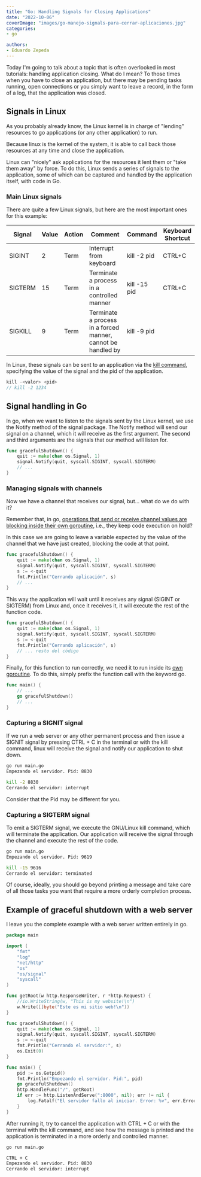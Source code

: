 ```yaml
---
title: "Go: Handling Signals for Closing Applications"
date: "2022-10-06"
coverImage: "images/go-manejo-signals-para-cerrar-aplicaciones.jpg"
categories:
- go

authors:
- Eduardo Zepeda
---
```


Today I'm going to talk about a topic that is often overlooked in most tutorials: handling application closing. What do I mean? To those times when you have to close an application, but there may be pending tasks running, open connections or you simply want to leave a record, in the form of a log, that the application was closed.

## Signals in Linux

As you probably already know, the Linux kernel is in charge of "lending" resources to go applications (or any other application) to run.

Because linux is the kernel of the system, it is able to call back those resources at any time and close the application.

Linux can "nicely" ask applications for the resources it lent them or "take them away" by force. To do this, Linux sends a series of signals to the application, some of which can be captured and handled by the application itself, with code in Go.

### Main Linux signals

There are quite a few Linux signals, but here are the most important ones for this example:

| Signal  | Value | Action | Comment                                                      | Command      | Keyboard Shortcut |
| ------- | ----- | ------ | ------------------------------------------------------------ | ------------ | ----------------- |
| SIGINT  | 2     | Term   | Interrupt from keyboard                                      | kill -2 pid  | CTRL+C            | CTRL+C |
| SIGTERM | 15    | Term   | Terminate a process in a controlled manner                   | kill -15 pid | CTRL+C            | CTRL+C | CTRL+C             | CTRL+C        | SIGTERM       | 15        | Term | Terminate a process in a controlled manner | kill -15 pid | CTRL+C | CTRL+C | CTRL+C |
| SIGKILL | 9     | Term   | Terminate a process in a forced manner, cannot be handled by | kill -9 pid  |                   |        | CTRL+CTRL+CONTROLL | CTRL+CONTROLL | CTRL+CONTROLL | CTRL+CTRL |

In Linux, these signals can be sent to an application via the [kill command](/en/linux-basic-commands-passwd-du-useradd-usermod-fdisk-lscpu-apt-which/), specifying the value of the signal and the pid of the application.

```go
kill -<valor> <pid>
// kill -2 1234
```

## Signal handling in Go

In go, when we want to listen to the signals sent by the Linux kernel, we use the Notify method of the signal package. The Notify method will send our signal on a channel, which it will receive as the first argument. The second and third arguments are the signals that our method will listen for.

```go
func gracefulShutdown() {
    quit := make(chan os.Signal, 1)
    signal.Notify(quit, syscall.SIGINT, syscall.SIGTERM)
    // ...
}
```

### Managing signals with channels

Now we have a channel that receives our signal, but... what do we do with it?

Remember that, in go, [operations that send or receive channel values are blocking inside their own goroutine](/en/go-channels-understanding-the-goroutines-deadlocks/), i.e., they keep code execution on hold?

In this case we are going to leave a variable expected by the value of the channel that we have just created, blocking the code at that point.

```go
func gracefulShutdown() {
    quit := make(chan os.Signal, 1)
    signal.Notify(quit, syscall.SIGINT, syscall.SIGTERM)
    s := <-quit
    fmt.Println("Cerrando aplicación", s)
    // ...
}
```

This way the application will wait until it receives any signal (SIGINT or SIGTERM) from Linux and, once it receives it, it will execute the rest of the function code.

```go
func gracefulShutdown() {
    quit := make(chan os.Signal, 1)
    signal.Notify(quit, syscall.SIGINT, syscall.SIGTERM)
    s := <-quit
    fmt.Println("Cerrando aplicación", s)
    // ... resto del código
}
```

Finally, for this function to run correctly, we need it to run inside its [own goroutine](/en/go-introduction-to-goroutines-and-concurrency/). To do this, simply prefix the function call with the keyword go.

```go
func main() {
    // ...
    go gracefulShutdown()
    // ...
}
```

### Capturing a SIGNIT signal

If we run a web server or any other permanent process and then issue a SIGNIT signal by pressing CTRL + C in the terminal or with the kill command, linux will receive the signal and notify our application to shut down.

```bash
go run main.go
Empezando el servidor. Pid: 8830

kill -2 8830
Cerrando el servidor: interrupt
```

Consider that the Pid may be different for you.

### Capturing a SIGTERM signal

To emit a SIGTERM signal, we execute the GNU/Linux kill command, which will terminate the application. Our application will receive the signal through the channel and execute the rest of the code.

```bash
go run main.go
Empezando el servidor. Pid: 9619

kill -15 9616
Cerrando el servidor: terminated
```

Of course, ideally, you should go beyond printing a message and take care of all those tasks you want that require a more orderly completion process.

## Example of graceful shutdown with a web server

I leave you the complete example with a web server written entirely in go.

```go
package main

import (
    "fmt"
    "log"
    "net/http"
    "os"
    "os/signal"
    "syscall"
)

func getRoot(w http.ResponseWriter, r *http.Request) {
    //io.WriteString(w, "This is my website!\n")
    w.Write([]byte("Este es mi sitio web!\n"))
}

func gracefulShutdown() {
    quit := make(chan os.Signal, 1)
    signal.Notify(quit, syscall.SIGINT, syscall.SIGTERM)
    s := <-quit
    fmt.Println("Cerrando el servidor:", s)
    os.Exit(0)
}

func main() {
    pid := os.Getpid() 
    fmt.Println("Empezando el servidor. Pid:", pid)
    go gracefulShutdown()
    http.HandleFunc("/", getRoot)
    if err := http.ListenAndServe(":8000", nil); err != nil {
    	log.Fatalf("El servidor fallo al iniciar. Error: %v", err.Error())
    }
}
```

After running it, try to cancel the application with CTRL + C or with the terminal with the kill command, and see how the message is printed and the application is terminated in a more orderly and controlled manner.

```bash
go run main.go

CTRL + C
Empezando el servidor. Pid: 8830
Cerrando el servidor: interrupt
```